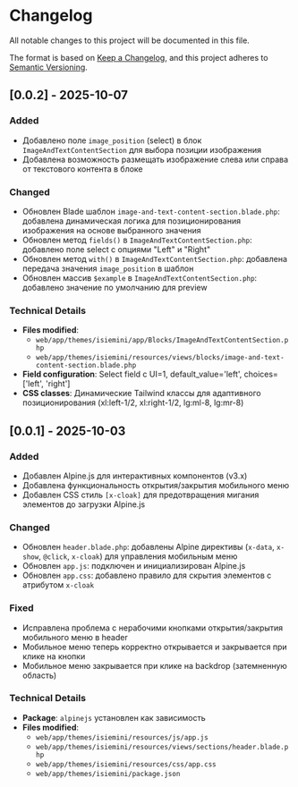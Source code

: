 # Changelog

All notable changes to this project will be documented in this file.

The format is based on [Keep a Changelog](https://keepachangelog.com/en/1.0.0/),
and this project adheres to [Semantic Versioning](https://semver.org/spec/v2.0.0.html).

## [0.0.2] - 2025-10-07

### Added

- Добавлено поле `image_position` (select) в блок `ImageAndTextContentSection` для выбора позиции изображения
- Добавлена возможность размещать изображение слева или справа от текстового контента в блоке

### Changed

- Обновлен Blade шаблон `image-and-text-content-section.blade.php`: добавлена динамическая логика для позиционирования изображения на основе выбранного значения
- Обновлен метод `fields()` в `ImageAndTextContentSection.php`: добавлено поле select с опциями "Left" и "Right"
- Обновлен метод `with()` в `ImageAndTextContentSection.php`: добавлена передача значения `image_position` в шаблон
- Обновлен массив `$example` в `ImageAndTextContentSection.php`: добавлено значение по умолчанию для preview

### Technical Details

- **Files modified**:
  - `web/app/themes/isiemini/app/Blocks/ImageAndTextContentSection.php`
  - `web/app/themes/isiemini/resources/views/blocks/image-and-text-content-section.blade.php`
- **Field configuration**: Select field с UI=1, default_value='left', choices=['left', 'right']
- **CSS classes**: Динамические Tailwind классы для адаптивного позиционирования (xl:left-1/2, xl:right-1/2, lg:ml-8, lg:mr-8)

## [0.0.1] - 2025-10-03

### Added

- Добавлен Alpine.js для интерактивных компонентов (v3.x)
- Добавлена функциональность открытия/закрытия мобильного меню
- Добавлен CSS стиль `[x-cloak]` для предотвращения мигания элементов до загрузки Alpine.js

### Changed

- Обновлен `header.blade.php`: добавлены Alpine директивы (`x-data`, `x-show`, `@click`, `x-cloak`) для управления мобильным меню
- Обновлен `app.js`: подключен и инициализирован Alpine.js
- Обновлен `app.css`: добавлено правило для скрытия элементов с атрибутом `x-cloak`

### Fixed

- Исправлена проблема с нерабочими кнопками открытия/закрытия мобильного меню в header
- Мобильное меню теперь корректно открывается и закрывается при клике на кнопки
- Мобильное меню закрывается при клике на backdrop (затемненную область)

### Technical Details

- **Package**: `alpinejs` установлен как зависимость
- **Files modified**:
  - `web/app/themes/isiemini/resources/js/app.js`
  - `web/app/themes/isiemini/resources/views/sections/header.blade.php`
  - `web/app/themes/isiemini/resources/css/app.css`
  - `web/app/themes/isiemini/package.json`
